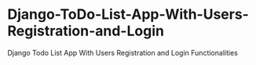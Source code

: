 # Django-ToDo-List-App-With-Users-Registration-and-Login
Django Todo List App With Users Registration and Login Functionalities
